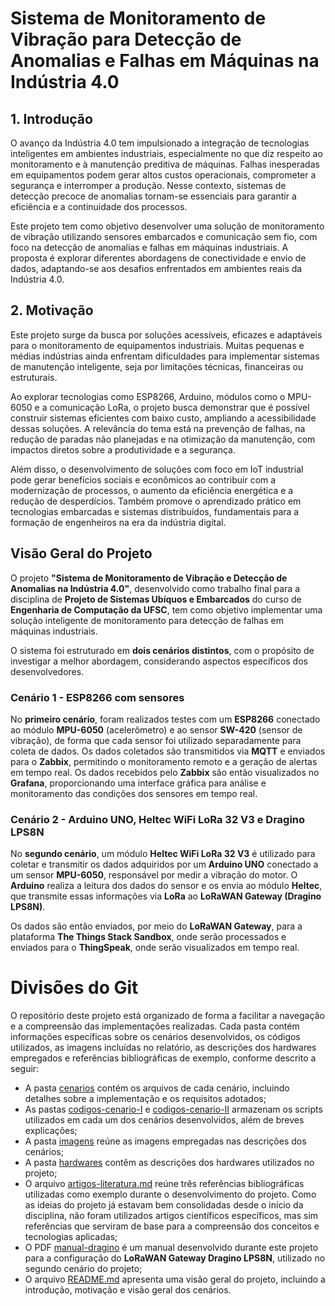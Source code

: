 # Sistema de Monitoramento de Vibração para Detecção de Anomalias e Falhas em Máquinas na Indústria 4.0

## 1. Introdução

O avanço da Indústria 4.0 tem impulsionado a integração de tecnologias inteligentes em ambientes industriais, especialmente no que diz respeito ao monitoramento e à manutenção preditiva de máquinas. Falhas inesperadas em equipamentos podem gerar altos custos operacionais, comprometer a segurança e interromper a produção. Nesse contexto, sistemas de detecção precoce de anomalias tornam-se essenciais para garantir a eficiência e a continuidade dos processos.

Este projeto tem como objetivo desenvolver uma solução de monitoramento de vibração utilizando sensores embarcados e comunicação sem fio, com foco na detecção de anomalias e falhas em máquinas industriais. A proposta é explorar diferentes abordagens de conectividade e envio de dados, adaptando-se aos desafios enfrentados em ambientes reais da Indústria 4.0.

## 2. Motivação

Este projeto surge da busca por soluções acessíveis, eficazes e adaptáveis para o monitoramento de equipamentos industriais. Muitas pequenas e médias indústrias ainda enfrentam dificuldades para implementar sistemas de manutenção inteligente, seja por limitações técnicas, financeiras ou estruturais.

Ao explorar tecnologias como ESP8266, Arduino, módulos como o MPU-6050 e a comunicação LoRa, o projeto busca demonstrar que é possível construir sistemas eficientes com baixo custo, ampliando a acessibilidade dessas soluções. A relevância do tema está na prevenção de falhas, na redução de paradas não planejadas e na otimização da manutenção, com impactos diretos sobre a produtividade e a segurança.

Além disso, o desenvolvimento de soluções com foco em IoT industrial pode gerar benefícios sociais e econômicos ao contribuir com a modernização de processos, o aumento da eficiência energética e a redução de desperdícios. Também promove o aprendizado prático em tecnologias embarcadas e sistemas distribuídos, fundamentais para a formação de engenheiros na era da indústria digital.

## Visão Geral do Projeto

O projeto **"Sistema de Monitoramento de Vibração e Detecção de Anomalias na Indústria 4.0"**, desenvolvido como trabalho final para a disciplina de **Projeto de Sistemas Ubíquos e Embarcados** do curso de **Engenharia de Computação da UFSC**, tem como objetivo implementar uma solução inteligente de monitoramento para detecção de falhas em máquinas industriais.

O sistema foi estruturado em **dois cenários distintos**, com o propósito de investigar a melhor abordagem, considerando aspectos específicos dos desenvolvedores.

### Cenário 1 - ESP8266 com sensores

No **primeiro cenário**, foram realizados testes com um **ESP8266** conectado ao módulo **MPU-6050** (acelerômetro) e ao sensor **SW-420** (sensor de vibração), de forma que cada sensor foi utilizado separadamente para coleta de dados. Os dados coletados são transmitidos via **MQTT** e enviados para o **Zabbix**, permitindo o monitoramento remoto e a geração de alertas em tempo real. Os dados recebidos pelo **Zabbix** são então visualizados no **Grafana**, proporcionando uma interface gráfica para análise e monitoramento das condições dos sensores em tempo real.

### Cenário 2 - Arduino UNO, Heltec WiFi LoRa 32 V3 e Dragino LPS8N

No **segundo cenário**, um módulo **Heltec WiFi LoRa 32 V3** é utilizado para coletar e transmitir os dados adquiridos por um **Arduino UNO** conectado a um sensor **MPU-6050**, responsável por medir a vibração do motor. O **Arduino** realiza a leitura dos dados do sensor e os envia ao módulo **Heltec**, que transmite essas informações via **LoRa** ao **LoRaWAN Gateway (Dragino LPS8N)**.

Os dados são então enviados, por meio do **LoRaWAN Gateway**, para a plataforma **The Things Stack Sandbox**, onde serão processados e enviados para o **ThingSpeak**, onde serão visualizados em tempo real.

# Divisões do Git

O repositório deste projeto está organizado de forma a facilitar a navegação e a compreensão das implementações realizadas. Cada pasta contém informações específicas sobre os cenários desenvolvidos, os códigos utilizados, as imagens incluídas no relatório, as descrições dos hardwares empregados e referências bibliográficas de exemplo, conforme descrito a seguir:

- A pasta [cenarios](./cenarios) contém os arquivos de cada cenário, incluindo detalhes sobre a implementação e os requisitos adotados;
- As pastas [codigos-cenario-I](./codigos-cenario-I) e [codigos-cenario-II](./codigos-cenario-II) armazenam os scripts utilizados em cada um dos cenários desenvolvidos, além de breves explicações;
- A pasta [imagens](./images) reúne as imagens empregadas nas descrições dos cenários;
- A pasta [hardwares](./hardwares) contêm as descrições dos hardwares utilizados no projeto;
- O arquivo [artigos-literatura.md](./artigos-literatura.md) reúne três referências bibliográficas utilizadas como exemplo durante o desenvolvimento do projeto. Como as ideias do projeto já estavam bem consolidadas desde o início da disciplina, não foram utilizados artigos científicos específicos, mas sim referências que serviram de base para a compreensão dos conceitos e tecnologias aplicadas;
- O PDF [manual-dragino](./manual-dragino.pdf) é um manual desenvolvido durante este projeto para a configuração do **LoRaWAN Gateway Dragino LPS8N**, utilizado no segundo cenário do projeto;
- O arquivo [README.md](./README.md) apresenta uma visão geral do projeto, incluindo a introdução, motivação e visão geral dos cenários.